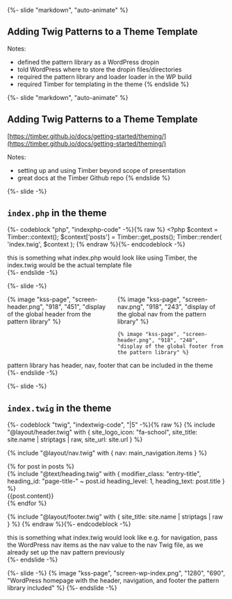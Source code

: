 {%- slide "markdown", "auto-animate" %}
## Adding Twig Patterns to a Theme Template <!-- .element: class="r-fit-text" -->

Notes:
- defined the pattern library as a WordPress dropin
- told WordPress where to store the dropin files/directories
- required the pattern library and loader loader in the WP build
- required Timber for templating in the theme
{% endslide %}



{%- slide "markdown", "auto-animate" %}
## Adding Twig Patterns to a Theme Template <!-- .element: class="r-fit-text" -->

[https://timber.github.io/docs/getting-started/theming/](https://timber.github.io/docs/getting-started/theming/) <!-- .element: class="r-fit-text" -->

Notes:
- setting up and using Timber beyond scope of presentation
- great docs at the Timber Github repo
{% endslide %}



{%- slide -%}
<h2><code>index.php</code> in the theme</h2>

{%- codeblock "php", "indexphp-code" -%}{% raw %}
&#60;?php
$context = Timber::context();
$context['posts'] = Timber::get_posts();
Timber::render( 'index.twig', $context );
{% endraw %}{%- endcodeblock -%}

<aside class="notes">
  this is something what index.php would look like using Timber, the index.twig would be the actual template file
</aside>
{%- endslide -%}



{%- slide -%}
<div class="columns equal">
  <div>
    {% image "kss-page", "screen-header.png", "918", "451", "display of the global header from the pattern library" %}
  </div>

  <div>
    {% image "kss-page", "screen-nav.png", "918", "243", "display of the global nav from the pattern library" %}<br/>

    {% image "kss-page", "screen-header.png", "918", "248", "display of the global footer from the pattern library" %}
  </div>
</div>

<aside class="notes">
  pattern library has header, nav, footer that can be included in the theme
</aside>
{%- endslide -%}



{%- slide -%}
<h2><code>index.twig</code> in the theme</h2>

{%- codeblock "twig", "indextwig-code", "|5" -%}{% raw %}
{% include "@layout/header.twig" with {
  site_logo_icon: "fa-school", site_title: site.name | striptags | raw, site_url: site.url
} %}

{% include "@layout/nav.twig" with { nav: main_navigation.items } %}

<main class="main" aria-label="body content">
  {% for post in posts %}
    <article class="entry" aria-labelledby="page-title-{{post.id}}">
      {% include "@text/heading.twig" with {
        modifier_class: "entry-title",
        heading_id: "page-title-" ~ post.id
        heading_level: 1,
        heading_text: post.title
      } %}
      <div class="post-content">
        {{post.content}}
      </div>
    </article>
  {% endfor %}
</main>

{% include "@layout/footer.twig" with { site_title: site.name | striptags | raw } %}
{% endraw %}{%- endcodeblock -%}

<aside class="notes">
  this is something what index.twig would look like e.g. for navigation, pass the WordPress nav items as the nav value to the nav Twig file, as we already set up the nav pattern previously
</aside>
{%- endslide -%}



{%- slide -%}
  {% image "kss-page", "screen-wp-index.png", "1280", "690", "WordPress homepage with the header, navigation, and footer the pattern library included" %}
{%- endslide -%}
